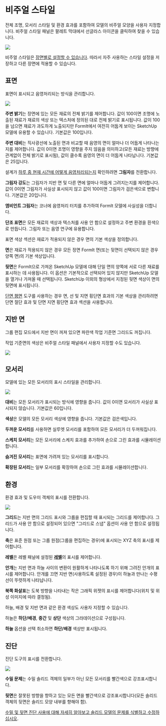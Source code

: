 # 비주얼 스타일

전체 조명, 모서리 스타일 및 환경 효과를 포함하여 모델의 비주얼 모양을 사용자 지정합니다. 비주얼 스타일 패널은 팔레트 막대에서 선글라스 아이콘을 클릭하여 찾을 수 있습니다.

![](../.gitbook/assets/20200307-visual-styles-icon.png)

비주얼 스타일은 [장면별로 설정할 수 있습니다](https://windows.help.formit.autodesk.com/building-the-farnsworth-house/visual-settings). 따라서 자주 사용하는 스타일 설정을 저장하고 다른 장면에 적용할 수 있습니다.

## 표면

표면이 표시되고 음영처리되는 방식을 관리합니다.

![](../.gitbook/assets/visual_styles%20%281%29.png)

**주변 밝기**는 장면에 있는 모든 재료의 전체 밝기를 제어합니다. 값이 100이면 조명에 노출된 재료가 재료의 색상 또는 텍스처에 정의된 대로 전체 밝기로 표시됩니다. 값이 100을 넘으면 재료가 과도하게 노출되지만 FormIt에서 여전히 어둡게 보이는 SketchUp 모델에 유용할 수 있습니다. 기본값은 100입니다. 

**주변 대비**는 직사광선에 노출된 면과 비교할 때 음영의 면이 얼마나 더 어둡게 나타나는지를 제어합니다. 값이 0이면 조명이 영향을 주지 않음을 의미하고\(모든 재료는 방향에 관계없이 전체 밝기로 표시됨\), 값이 클수록 음영의 면이 더 어둡게 나타납니다. 기본값은 25입니다.

설계가 [하루 중 현재 시간에 어떻게 음영처리되는지](https://windows.help.formit.autodesk.com/tool-library/shadows) 확인하려면 **그림자**를 전환합니다.

**그림자 강도**는 그림자가 지반 면 및 다른 면에 얼마나 어둡게 그려지는지를 제어합니다. 값이 0이면 그림자가 사실상 표시되지 않고 값이 100이면 그림자가 검은색으로 변합니다. 기본값은 20입니다.

**앰비언트 그림자**는 코너에 음영처리 터치를 추가하여 FormIt 모델에 사실성을 더합니다.

**단조 표면**은 모든 재료의 색상과 텍스처를 사용 안 함으로 설정하고 주변 환경을 흰색으로 만듭니다. 그림자 또는 음영 연구에 유용합니다.

표면 색상 섹션은 재료가 적용되지 않은 경우 면의 기본 색상을 정의합니다.

**면**은 재료가 적용되지 않은 경우 모든 정면 FormIt 면\(또는 뒷면이 선택되지 않은 경우 양쪽 면\)의 기본 색상입니다.

**뒷면**은 FormIt으로 가져온 SketchUp 모델에 대해 단일 면의 양쪽에 서로 다른 재료를 표시하는 데 사용됩니다. 이 옵션은 기본적으로 선택되어 있지 않지만 SketchUp 모델을 열거나 가져올 때 선택됩니다. SketchUp 이외의 형상에서 지정된 뒷면 색상이 면의 뒷면에 표시됩니다.

[단면 평면](section-planes.md) 도구를 사용하는 경우 면, 선 및 지면 횡단면 효과의 기본 색상을 관리하려면 단면 절단 효과 및 단면 지면 횡단면 효과 섹션을 사용합니다.

## 지반 면

그룹 편집 모드에서 지반 면이 꺼져 있으면 파란색 작업 기준면 그리드도 꺼집니다.

작업 기준면의 색상은 비주얼 스타일 패널에서 사용자 지정할 수도 있습니다.

![](../.gitbook/assets/screen-shot-2020-03-30-at-1.30.16-pm.png)

## 모서리

모델에 있는 모든 모서리의 표시 스타일을 관리합니다.

![](../.gitbook/assets/edges.PNG)

**대비**는 모든 모서리가 표시되는 방식에 영향을 줍니다. 값이 0이면 모서리가 사실상 표시되지 않습니다. 기본값은 60입니다.

**색상**은 모델의 모든 모서리 색상에 영향을 줍니다. 기본값은 검은색입니다.

**두꺼운 모서리**를 사용하면 실루엣 모서리를 포함하여 모든 모서리가 더 두꺼워집니다.

**스케치 모서리**는 모든 모서리에 스케치 효과를 추가하여 손으로 그린 효과를 시뮬레이션합니다.

**숨겨진 모서리**는 표면에 가려져 있는 모서리를 표시합니다.

**확장된 모서리**는 일부 모서리를 확장하여 손으로 그린 효과를 시뮬레이션합니다.

## 환경

환경 효과 및 도우미 객체의 표시를 전환합니다.

![](../.gitbook/assets/environment.PNG)

**그리드**는 지반 면의 그리드 표시와 그룹을 편집할 때 표시되는 그리드를 제어합니다. 그리드가 사용 안 함으로 설정되어 있으면 "그리드로 스냅" 옵션이 사용 안 함으로 설정됩니다.

**축**은 표준 원점 또는 그룹 원점(그룹을 편집하는 경우)에 표시되는 XYZ 축의 표시를 제어합니다.

**레벨**은 레벨 패널에 설정된 [**레벨**](levels-and-area.md)의 표시를 제어합니다.

**안개**는 지반 면과 하늘 사이의 변환이 원활하게 나타나도록 하기 위해 그려진 안개의 표시를 제어합니다. 안개를 끄면 지반 면\(사용하도록 설정된 경우\)이 하늘과 만나는 수평선이 뚜렷하게 나타납니다.

**북쪽 화살표**는 도북 방향을 나타내는 작은 그래픽 위젯의 표시를 제어합니다\(위치 및 위성 이미지에 따라 결정됨\).

하늘, 배경 및 지반 면과 같은 환경 색상도 사용자 지정할 수 있습니다.

하늘은 **하단/배경**, **중간** 및 **상단** 색상의 그라데이션으로 구성됩니다.

**하늘** 옵션을 선택 취소하면 **하단/배경** 색상만 표시됩니다.

## 진단

진단 도구의 표시를 전환합니다.

![](../.gitbook/assets/diagnostics.PNG)

**수밀 문제**는 수밀 솔리드 객체의 일부가 아닌 모든 모서리를 빨간색으로 강조표시합니다.

**뒷면**은 잘못된 방향을 향하고 있는 모든 면을 빨간색으로 강조표시합니다\(모든 솔리드 객체의 뒷면은 솔리드 모양 내부를 향해야 함\).

[수밀 및 뒷면 진단 사용에 대해 자세히 알아보고 솔리드 모델의 문제를 식별하고 수정하십시오](https://formit.autodesk.com/blog/post/repairing-solid-models).

